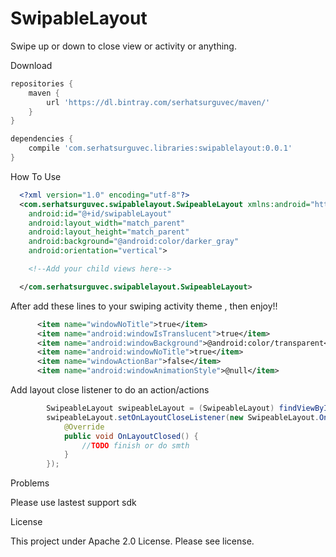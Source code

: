 # SwipableLayout
Swipe up or down to close view or activity or anything.


Download

```groovy
repositories {
    maven {
        url 'https://dl.bintray.com/serhatsurguvec/maven/'
    }
}

dependencies {
    compile 'com.serhatsurguvec.libraries:swipablelayout:0.0.1'
}
```
How To Use </br>

```xml
  <?xml version="1.0" encoding="utf-8"?>
  <com.serhatsurguvec.swipablelayout.SwipeableLayout xmlns:android="http://schemas.android.com/apk/res/android"
    android:id="@+id/swipableLayout"
    android:layout_width="match_parent"
    android:layout_height="match_parent"
    android:background="@android:color/darker_gray"
    android:orientation="vertical">

    <!--Add your child views here-->

  </com.serhatsurguvec.swipablelayout.SwipeableLayout>
```

After add these lines to your swiping activity theme , then enjoy!!

```xml
      <item name="windowNoTitle">true</item>
      <item name="android:windowIsTranslucent">true</item>
      <item name="android:windowBackground">@android:color/transparent</item>
      <item name="android:windowNoTitle">true</item>
      <item name="windowActionBar">false</item>
      <item name="android:windowAnimationStyle">@null</item>
```

Add layout close listener to do an action/actions
```java
        SwipeableLayout swipeableLayout = (SwipeableLayout) findViewById(R.id.swipableLayout);
        swipeableLayout.setOnLayoutCloseListener(new SwipeableLayout.OnLayoutCloseListener() {
            @Override
            public void OnLayoutClosed() {
                //TODO finish or do smth
            }
        });
```



Problems </br>

Please use lastest support sdk

License</br>

This project under Apache 2.0 License. Please see license.

